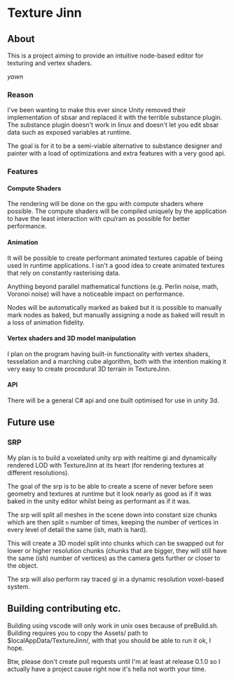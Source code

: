 # Texture Jinn

## About

This is a project aiming to provide an intuitive node-based editor for texturing and vertex shaders.

*yawn*

### Reason

I've been wanting to make this ever since Unity removed their implementation of sbsar and replaced it with the terrible substance plugin. The substance plugin doesn't work in linux and doesn't let you edit sbsar data such as exposed variables at runtime.

The goal is for it to be a semi-viable alternative to substance designer and painter with a load of optimizations and extra features with a very good api.

### Features

#### Compute Shaders

The rendering will be done on the gpu with compute shaders where possible. The compute shaders will be compiled uniquely by the application to have the least interaction with cpu/ram as possible for better performance.

#### Animation

It will be possible to create performant animated textures capable of being used in runtime applications. I isn't a good idea to create animated textures that rely on constantly rasterising data.

Anything beyond parallel mathematical functions (e.g. Perlin noise, math, Voronoi noise) will have a noticeable impact on performance.

Nodes will be automatically marked as baked but it is possible to manually mark nodes as baked, but manually assigning a node as baked will result in a loss of animation fidelity.

#### Vertex shaders and 3D model manipulation

I plan on the program having built-in functionality with vertex shaders, tesselation and a marching cube algorithm, both with the intention making it very easy to create procedural 3D terrain in TextureJinn.

#### API

There will be a general C# api and one built optimised for use in unity 3d.

## Future use

### SRP

My plan is to build a voxelated unity srp with realtime gi and dynamically rendered LOD with TextureJinn at its heart (for rendering textures at different resolutions).

The goal of the srp is to be able to create a scene of never before seen geometry and textures at runtime but it look nearly as good as if it was baked in the unity editor whilst being as performant as if it was.

The srp will split all meshes in the scene down into constant size chunks which are then split `n` number of times, keeping the number of vertices in every level of detail the same (ish, math is hard).

This will create a 3D model split into chunks which can be swapped out for lower or higher resolution chunks (chunks that are bigger, they will still have the same (ish) number of vertices) as the camera gets further or closer to the object.

The srp will also perform ray traced gi in a dynamic resolution voxel-based system.

## Building contributing etc.

Building using vscode will only work in unix oses because of preBuild.sh. Building requires you to copy the Assets/ path to $localAppData/TextureJinn/, with that you should be able to run it ok, I hope.

Btw, please don't create pull requests until I'm at least at release 0.1.0 so I actually have a project cause right now it's hella not worth your time.
